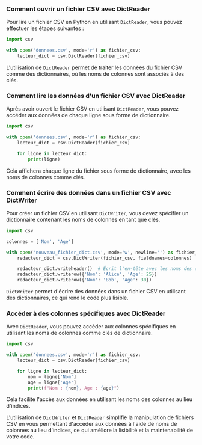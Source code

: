 ### Comment ouvrir un fichier CSV avec DictReader

Pour lire un fichier CSV en Python en utilisant `DictReader`, vous pouvez effectuer les étapes suivantes :

```python
import csv

with open('donnees.csv', mode='r') as fichier_csv:
    lecteur_dict = csv.DictReader(fichier_csv)
```

L'utilisation de `DictReader` permet de traiter les données du fichier CSV comme des dictionnaires, où les noms de colonnes sont associés à des clés.

### Comment lire les données d'un fichier CSV avec DictReader

Après avoir ouvert le fichier CSV en utilisant `DictReader`, vous pouvez accéder aux données de chaque ligne sous forme de dictionnaire.

```python
import csv

with open('donnees.csv', mode='r') as fichier_csv:
    lecteur_dict = csv.DictReader(fichier_csv)

    for ligne in lecteur_dict:
        print(ligne)
```

Cela affichera chaque ligne du fichier sous forme de dictionnaire, avec les noms de colonnes comme clés.

### Comment écrire des données dans un fichier CSV avec DictWriter

Pour créer un fichier CSV en utilisant `DictWriter`, vous devez spécifier un dictionnaire contenant les noms de colonnes en tant que clés.

```python
import csv

colonnes = ['Nom', 'Age']

with open('nouveau_fichier_dict.csv', mode='w', newline='') as fichier_csv:
    redacteur_dict = csv.DictWriter(fichier_csv, fieldnames=colonnes)

    redacteur_dict.writeheader()  # Écrit l'en-tête avec les noms des colonnes
    redacteur_dict.writerow({'Nom': 'Alice', 'Age': 25})
    redacteur_dict.writerow({'Nom': 'Bob', 'Age': 30})
```

`DictWriter` permet d'écrire des données dans un fichier CSV en utilisant des dictionnaires, ce qui rend le code plus lisible.

### Accéder à des colonnes spécifiques avec DictReader

Avec `DictReader`, vous pouvez accéder aux colonnes spécifiques en utilisant les noms de colonnes comme clés de dictionnaire.

```python
import csv

with open('donnees.csv', mode='r') as fichier_csv:
    lecteur_dict = csv.DictReader(fichier_csv)

    for ligne in lecteur_dict:
        nom = ligne['Nom']
        age = ligne['Age']
        print(f"Nom : {nom}, Age : {age}")
```

Cela facilite l'accès aux données en utilisant les noms des colonnes au lieu d'indices.

L'utilisation de `DictWriter` et `DictReader` simplifie la manipulation de fichiers CSV en vous permettant d'accéder aux données à l'aide de noms de colonnes au lieu d'indices, ce qui améliore la lisibilité et la maintenabilité de votre code.